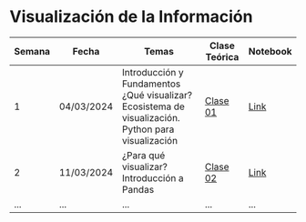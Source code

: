 # Visualización de la Información
| Semana | Fecha       | Temas           | Clase Teórica                                   | Notebook                                       |
|--------|-------------|-----------------|-------------------------------------------------|------------------------------------------------|
| 1      | 04/03/2024  |Introducción y Fundamentos ¿Qué visualizar? Ecosistema de visualización. Python para visualización  | [Clase 01](clases_teoricas/clase01.pdf)| [Link](clases_practicas/clase01.ipynb)                       |
| 2      | 11/03/2024  |¿Para qué visualizar? Introducción a Pandas  | [Clase 02](url_de_la_clase_teorica)                | [Link](clases_practicas/clase01.ipynb)                       |
| ...    | ...        | ...             | ...                                             | ...                                            |

